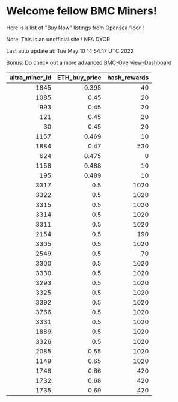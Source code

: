 # Welcome fellow BMC Miners!
Here is a list of "Buy Now" listings from Opensea floor !

Note: This is an unofficial site ! NFA DYOR

Last auto update at: Tue May 10 14:54:17 UTC 2022

Bonus: Do check out a more advanced [BMC-Overview-Dashboard](https://dune.com/defifunk/BMC-Overview-Dashboard)


|   ultra_miner_id |   ETH_buy_price |   hash_rewards |
|-----------------:|----------------:|---------------:|
|             1845 |           0.395 |             40 |
|             1085 |           0.45  |             20 |
|              993 |           0.45  |             20 |
|              121 |           0.45  |             20 |
|               30 |           0.45  |             20 |
|             1157 |           0.469 |             10 |
|             1884 |           0.47  |            530 |
|              624 |           0.475 |              0 |
|             1158 |           0.488 |             10 |
|              195 |           0.489 |             10 |
|             3317 |           0.5   |           1020 |
|             3322 |           0.5   |           1020 |
|             3315 |           0.5   |           1020 |
|             3314 |           0.5   |           1020 |
|             3311 |           0.5   |           1020 |
|             2154 |           0.5   |            190 |
|             3305 |           0.5   |           1020 |
|             2549 |           0.5   |             70 |
|             3300 |           0.5   |           1020 |
|             3330 |           0.5   |           1020 |
|             3293 |           0.5   |           1020 |
|             3325 |           0.5   |           1020 |
|             3392 |           0.5   |           1020 |
|             3766 |           0.5   |           1020 |
|             3331 |           0.5   |           1020 |
|             1889 |           0.5   |           1020 |
|             3326 |           0.5   |           1020 |
|             2085 |           0.55  |           1020 |
|             1149 |           0.65  |           1020 |
|             1748 |           0.66  |            420 |
|             1732 |           0.68  |            420 |
|             1735 |           0.69  |            420 |